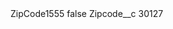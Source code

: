 <?xml version="1.0" encoding="UTF-8"?>
<CustomMetadata xmlns="http://soap.sforce.com/2006/04/metadata" xmlns:xsi="http://www.w3.org/2001/XMLSchema-instance" xmlns:xsd="http://www.w3.org/2001/XMLSchema">
    <label>ZipCode1555</label>
    <protected>false</protected>
    <values>
        <field>Zipcode__c</field>
        <value xsi:type="xsd:string">30127</value>
    </values>
</CustomMetadata>
